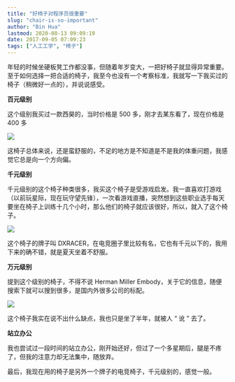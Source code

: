 ```yaml
---
title: "好椅子对程序员很重要"
slug: "chair-is-so-important"
author: "Bin Hua"
lastmod: 2020-08-13 09:09:19
date: 2017-09-05 07:09:23
tags: ["人工工学", "椅子"]
---
```


年轻的时候坐硬板凳工作都没事，但随着年岁变大，一把好椅子就显得异常重要。至于如何选择一把合适的椅子，我至今也没有一个考察标准，我就写一下我买过的椅子（稍微好一点的），并说说感受。

**百元级别**

这个级别我买过一款西昊的，当时价格是 500 多，刚才去某东看了，现在价格是 400 多

![](/imgs/chair-is-so-important-01.jpg)

这椅子总体来说，还是蛮舒服的，不足的地方是不知道是不是我的体重问题，我感觉它总是向一个方向偏。

**千元级别**

千元级别的这个椅子种类很多，我买这个椅子是受游戏启发。我一直喜欢打游戏（以前玩星际，现在玩守望先锋），一次看游戏直播，突然想到这些职业选手每天要坐在椅子上训练十几个小时，那么他们的椅子就应该很好，所以，就入了这个椅子。

![](/imgs/chair-is-so-important-02.jpg)

这个椅子的牌子叫 DXRACER，在电竞圈子里比较有名，它也有千元以下的，我用下来的确不错，就是夏天坐着不舒服。

**万元级别**

提到这个级别的椅子，不得不说 Herman Miller Embody，关于它的信息，随便搜索下就可以搜到很多，是国内外很多公司的标配。

![](/imgs/chair-is-so-important-03.jpg)

这个椅子我实在说不出什么缺点，我也只是坐了半年，就被人 “ 讹 ” 去了。

**站立办公**

我也尝试过一段时间的站立办公，刚开始还好，但过了一个多星期后，腿是不疼了，但我的注意力却无法集中，随放弃。

最后，我现在用的椅子是另外一个牌子的电竞椅子，千元级别的，感觉一般。